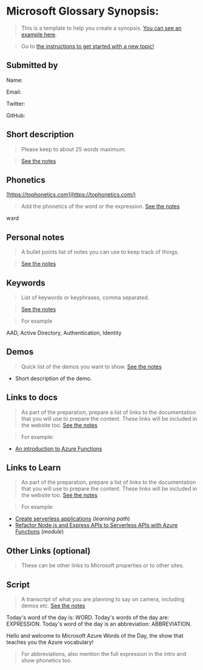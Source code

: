 # Microsoft Glossary Synopsis: <!-- TOPIC -->

> This is a template to help you create a synopsis. [You can see an example here](https://aka.ms/glossary/sample/synopsis).

> Go to [the instructions to get started with a new topic!](https://github.com/lbugnion/ms-glossary/blob/master/instructions/getting-started.md)

## Submitted by

Name: <!-- ENTER YOUR NAME HERE -->

Email: <!-- ENTER YOUR EMAIL HERE -->

Twitter: <!-- ENTER YOUR TWITTER NAME HERE -->

GitHub: <!-- ENTER YOUR GITHUB NAME HERE -->

## Short description

<!-- ENTER A SHORT DESCRIPTION HERE -->

> Please keep to about 25 words maximum.

> [See the notes](https://github.com/lbugnion/ms-glossary/blob/master/instructions/getting-started.md#short-description)

## Phonetics

[https://tophonetics.com](https://tophonetics.com/)

> Add the phonetics of the word or the expression.
> [See the notes](https://github.com/lbugnion/ms-glossary/blob/master/instructions/getting-started.md#phonetics)

wɜrd

## Personal notes

> A bullet points list of notes you can use to keep track of things.

> [See the notes](https://github.com/lbugnion/ms-glossary/blob/master/instructions/getting-started.md#personal-notes)

## Keywords

> List of keywords or keyphrases, comma separated.

> [See the notes](https://github.com/lbugnion/ms-glossary/blob/master/instructions/synopsis-template-notes.md#keywords)

> For example

AAD, Active Directory, Authentication, Identity

## Demos

> Quick list of the demos you want to show.
> [See the notes](https://github.com/lbugnion/ms-glossary/blob/master/instructions/synopsis-template-notes.md#demos)

- Short description of the demo.

## Links to docs

> As part of the preparation, prepare a list of links to the documentation that you will use to prepare the content. These links will be included in the website too.
> [See the notes](https://github.com/lbugnion/ms-glossary/blob/master/instructions/synopsis-template-notes.md#docs)

>For example:

- [An introduction to Azure Functions](https://docs.microsoft.com/azure/azure-functions/functions-overview)

## Links to Learn

> As part of the preparation, prepare a list of links to the documentation that you will use to prepare the content. These links will be included in the website too.
> [See the notes](https://github.com/lbugnion/ms-glossary/blob/master/instructions/synopsis-template-notes.md#learn)

>For example:

- [Create serverless applications](https://docs.microsoft.com/learn/paths/create-serverless-applications) (*learning path*)
- [Refactor Node.js and Express APIs to Serverless APIs with Azure Functions](https://docs.microsoft.com/learn/modules/shift-nodejs-express-apis-serverless) (*module*)

## Other Links (optional)

> These can be other links to Microsoft properties or to other sites.

## Script

> A transcript of what you are planning to say on camera, including demos etc.
> [See the notes](https://github.com/lbugnion/ms-glossary/blob/master/instructions/synopsis-template-notes.md#script)

Today's word of the day is: WORD.
Today's words of the day are: EXPRESSION.
Today's word of the day is an abbreviation: ABBREVIATION.

Hello and welcome to Microsoft Azure Words of the Day, the show that teaches you the Azure vocabulary!

> For abbreviations, also mention the full expression in the intro and show phonetics too.
